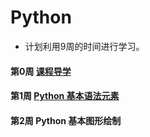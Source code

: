 # Python
  * 计划利用9周的时间进行学习。

#### 第0周 [课程导学](https://github.com/queenta/Python/blob/master/0.%E8%AF%BE%E7%A8%8B%E5%AF%BC%E5%AD%A6.md)
#### 第1周 [Python 基本语法元素](https://github.com/queenta/Python/blob/master/1.Python%20%E5%9F%BA%E6%9C%AC%E8%AF%AD%E6%B3%95%E5%85%83%E7%B4%A0.md)
#### 第2周 Python 基本图形绘制
